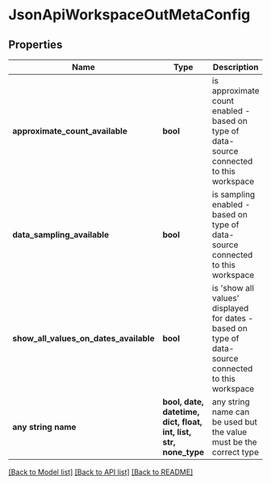 # JsonApiWorkspaceOutMetaConfig


## Properties
Name | Type | Description | Notes
------------ | ------------- | ------------- | -------------
**approximate_count_available** | **bool** | is approximate count enabled - based on type of data-source connected to this workspace | [optional]  if omitted the server will use the default value of False
**data_sampling_available** | **bool** | is sampling enabled - based on type of data-source connected to this workspace | [optional]  if omitted the server will use the default value of False
**show_all_values_on_dates_available** | **bool** | is &#39;show all values&#39; displayed for dates - based on type of data-source connected to this workspace | [optional]  if omitted the server will use the default value of False
**any string name** | **bool, date, datetime, dict, float, int, list, str, none_type** | any string name can be used but the value must be the correct type | [optional]

[[Back to Model list]](../README.md#documentation-for-models) [[Back to API list]](../README.md#documentation-for-api-endpoints) [[Back to README]](../README.md)


